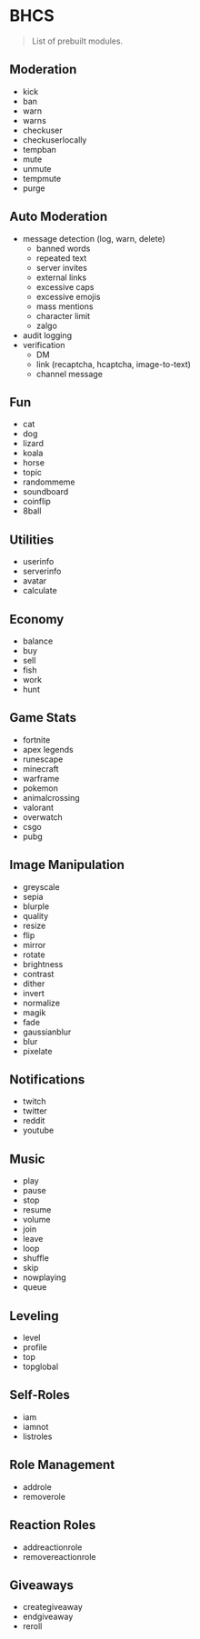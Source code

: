 # BHCS
> List of prebuilt modules.

## Moderation
- kick
- ban
- warn
- warns
- checkuser
- checkuserlocally
- tempban
- mute
- unmute
- tempmute
- purge

## Auto Moderation
- message detection (log, warn, delete)
  - banned words
  - repeated text
  - server invites
  - external links
  - excessive caps
  - excessive emojis
  - mass mentions
  - character limit
  - zalgo
- audit logging
- verification
  - DM
  - link (recaptcha, hcaptcha, image-to-text)
  - channel message

## Fun
- cat
- dog
- lizard
- koala
- horse
- topic
- randommeme
- soundboard
- coinflip
- 8ball

## Utilities
- userinfo
- serverinfo
- avatar
- calculate

## Economy
- balance
- buy
- sell
- fish
- work
- hunt

## Game Stats
- fortnite
- apex legends
- runescape
- minecraft
- warframe
- pokemon
- animalcrossing
- valorant
- overwatch
- csgo
- pubg

## Image Manipulation
- greyscale
- sepia
- blurple
- quality
- resize
- flip
- mirror
- rotate
- brightness
- contrast
- dither
- invert
- normalize
- magik
- fade
- gaussianblur
- blur
- pixelate

## Notifications
- twitch
- twitter
- reddit
- youtube

## Music
- play
- pause
- stop
- resume
- volume
- join
- leave
- loop
- shuffle
- skip
- nowplaying
- queue

## Leveling
- level
- profile
- top
- topglobal

## Self-Roles
- iam
- iamnot
- listroles

## Role Management
- addrole
- removerole

## Reaction Roles
- addreactionrole
- removereactionrole

## Giveaways
- creategiveaway
- endgiveaway
- reroll
